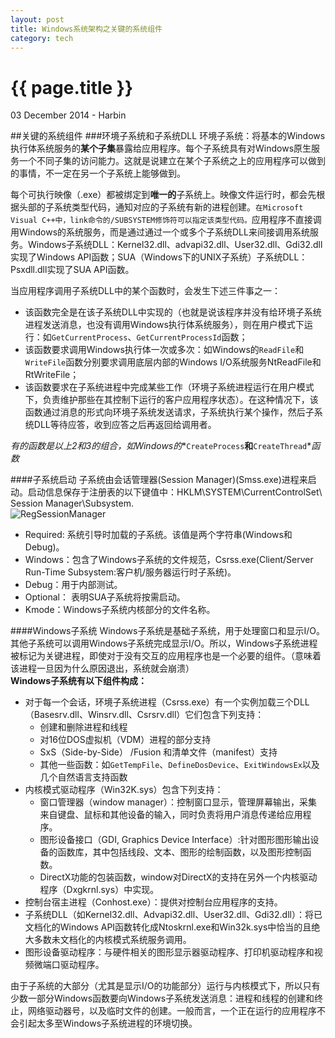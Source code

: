 ```yaml
---
layout: post
title: Windows系统架构之关键的系统组件
category: tech
---
```



{{ page.title }}
================
<p class="meta">03 December 2014 - Harbin</p>

##关键的系统组件
###环境子系统和子系统DLL
环境子系统：将基本的Windows执行体系统服务的**某个子集**暴露给应用程序。每个子系统具有对Windows原生服务一个不同子集的访问能力。这就是说建立在某个子系统之上的应用程序可以做到的事情，不一定在另一个子系统上能够做到。 
   
每个可执行映像（.exe）都被绑定到**唯一的**子系统上。映像文件运行时，都会先根据头部的子系统类型代码，通知对应的子系统有新的进程创建。`在Microsoft Visual C++中，link命令的/SUBSYSTEM修饰符可以指定该类型代码。`应用程序不直接调用Windows的系统服务，而是通过通过一个或多个子系统DLL来间接调用系统服务。Windows子系统DLL：Kernel32.dll、advapi32.dll、User32.dll、Gdi32.dll实现了Windows API函数；SUA（Windows下的UNIX子系统）子系统DLL：Psxdll.dll实现了SUA API函数。 
   
当应用程序调用子系统DLL中的某个函数时，会发生下述三件事之一： 
   
* 该函数完全是在该子系统DLL中实现的（也就是说该程序并没有给环境子系统进程发送消息，也没有调用Windows执行体系统服务），则在用户模式下运行：如`GetCurrentProcess`、`GetCurrentProcessId`函数；    
* 该函数要求调用Windows执行体一次或多次：如Windows的`ReadFile`和`WriteFile`函数分别要求调用底层内部的Windows I/O系统服务NtReadFile和RtWriteFile；
* 该函数要求在子系统进程中完成某些工作（环境子系统进程运行在用户模式下，负责维护那些在其控制下运行的客户应用程序状态）。在这种情况下，该函数通过消息的形式向环境子系统发送请求，子系统执行某个操作，然后子系统DLL等待应答，收到应答之后再返回给调用者。   
 
*有的函数是以上2和3的组合，如Windows的**`CreateProcess`**和**`CreateThread`**函数*    

####子系统启动
子系统由会话管理器(Session Manager)(Smss.exe)进程来启动。启动信息保存于注册表的以下键值中：HKLM\SYSTEM\CurrentControlSet\ Session Manager\Subsystem.    
![RegSessionManager]({{site.url}}/images/20141203/RegSessionManager.png)    

- Required: 系统引导时加载的子系统。该值是两个字符串(Windows和Debug)。
- Windows：包含了Windows子系统的文件规范，Csrss.exe(Client/Server Run-Time Subsystem:客户机/服务器运行时子系统)。
- Debug：用于内部测试。
- Optional： 表明SUA子系统将按需启动。
- Kmode：Windows子系统内核部分的文件名称。

####Windows子系统
Windows子系统是基础子系统，用于处理窗口和显示I/O。其他子系统可以调用Windows子系统完成显示I/O。所以，Windows子系统进程被标记为关键进程，即使对于没有交互的应用程序也是一个必要的组件。（意味着该进程一旦因为什么原因退出，系统就会崩溃）    
**Windows子系统有以下组件构成：**    

* 对于每一个会话，环境子系统进程（Csrss.exe）有一个实例加载三个DLL（Basesrv.dll、Winsrv.dll、Csrsrv.dll）它们包含下列支持：
	- 创建和删除进程和线程
	- 对16位DOS虚拟机（VDM）进程的部分支持
	- SxS（Side-by-Side） /Fusion 和清单文件（manifest）支持
	- 其他一些函数：如`GetTempFile`、`DefineDosDevice`、`ExitWindowsEx`以及几个自然语言支持函数
* 内核模式驱动程序（Win32K.sys）包含下列支持：
	- 窗口管理器（window manager）：控制窗口显示，管理屏幕输出，采集来自键盘、鼠标和其他设备的输入，同时负责将用户消息传递给应用程序。
	- 图形设备接口（GDI, Graphics Device Interface）:针对图形图形输出设备的函数库，其中包括线段、文本、图形的绘制函数，以及图形控制函数。
	- DirectX功能的包装函数，window对DirectX的支持在另外一个内核驱动程序（Dxgkrnl.sys）中实现。
* 控制台宿主进程（Conhost.exe）：提供对控制台应用程序的支持。
* 子系统DLL（如Kernel32.dll、Advapi32.dll、User32.dll、Gdi32.dll）：将已文档化的Windows API函数转化成Ntoskrnl.exe和Win32k.sys中恰当的且绝大多数未文档化的内核模式系统服务调用。
* 图形设备驱动程序：与硬件相关的图形显示器驱动程序、打印机驱动程序和视频微端口驱动程序。

由于子系统的大部分（尤其是显示I/O的功能部分）运行与内核模式下，所以只有少数一部分Windows函数要向Windows子系统发送消息：进程和线程的创建和终止，网络驱动器号，以及临时文件的创建。一般而言，一个正在运行的应用程序不会引起太多至Windows子系统进程的环境切换。